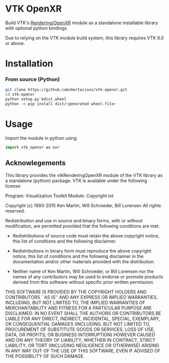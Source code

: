 # VTK OpenXR

Build VTK's [Rendering/OpenXR](https://github.com/Kitware/VTK/tree/master/Rendering/OpenXR) 
module as a standalone installable library with optional python bindings.

Due to relying on the VTK module build system, this library requires VTK 9.0 or above.

# Installation

### From source (Python)

```bash
git clone https://github.com/mortacious/vtk-openxr.git
cd vtk-openxr
python setup.py bdist_wheel
python -m pip install dist/<generated wheel-file>
```

# Usage

Import the module in python using

```py
import vtk_openxr as oxr
```

## Acknowlegements

This library provides the vtkRenderingOpenXR module of the VTK library as a standalone (python) package. VTK
is available under the following license:

Program:   Visualization Toolkit
Module:    Copyright.txt

Copyright (c) 1993-2015 Ken Martin, Will Schroeder, Bill Lorensen
All rights reserved.

Redistribution and use in source and binary forms, with or without
modification, are permitted provided that the following conditions are met:

* Redistributions of source code must retain the above copyright notice,
  this list of conditions and the following disclaimer.

* Redistributions in binary form must reproduce the above copyright notice,
  this list of conditions and the following disclaimer in the documentation
  and/or other materials provided with the distribution.

* Neither name of Ken Martin, Will Schroeder, or Bill Lorensen nor the names
  of any contributors may be used to endorse or promote products derived
  from this software without specific prior written permission.

THIS SOFTWARE IS PROVIDED BY THE COPYRIGHT HOLDERS AND CONTRIBUTORS ``AS IS''
AND ANY EXPRESS OR IMPLIED WARRANTIES, INCLUDING, BUT NOT LIMITED TO, THE
IMPLIED WARRANTIES OF MERCHANTABILITY AND FITNESS FOR A PARTICULAR PURPOSE
ARE DISCLAIMED. IN NO EVENT SHALL THE AUTHORS OR CONTRIBUTORS BE LIABLE FOR
ANY DIRECT, INDIRECT, INCIDENTAL, SPECIAL, EXEMPLARY, OR CONSEQUENTIAL
DAMAGES (INCLUDING, BUT NOT LIMITED TO, PROCUREMENT OF SUBSTITUTE GOODS OR
SERVICES; LOSS OF USE, DATA, OR PROFITS; OR BUSINESS INTERRUPTION) HOWEVER
CAUSED AND ON ANY THEORY OF LIABILITY, WHETHER IN CONTRACT, STRICT LIABILITY,
OR TORT (INCLUDING NEGLIGENCE OR OTHERWISE) ARISING IN ANY WAY OUT OF THE USE
OF THIS SOFTWARE, EVEN IF ADVISED OF THE POSSIBILITY OF SUCH DAMAGE.
